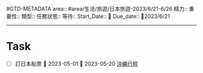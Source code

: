 #GTD-METADATA 
area:: #area/生活/旅遊/日本旅遊-2023/6/21-6/26
精力:: 
重要性::
類型:: 
任務狀態:: 
等待::
Start_Date:: 🛫
Due_date:: 📅2023/6/21

--- 
# Task
- [ ] 訂日本船票 🛫 2023-05-01  📅 2023-05-20 
[沖繩行程](沖繩行程.md)
